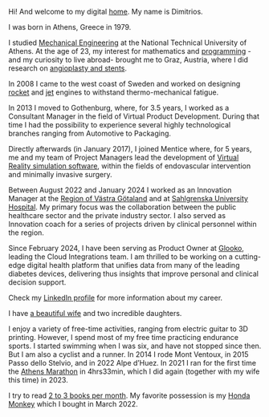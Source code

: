 Hi! And welcome to my digital [home](readme). My name is Dimitrios.

I was born in Athens, Greece in 1979.

I studied [Mechanical Engineering](http://www.mech.ntua.gr/en) at the National Technical University of Athens. At the age of 23, my interest for mathematics and [programming](http://web.stanford.edu/class/me200c/tutorial_77/) -and my curiosity to live abroad- brought me to Graz, Austria, where I did research on [angioplasty and stents](http://fmysql.tu-graz.ac.at/~karl/verlagspdf/buch_kiousis.pdf).

In 2008 I came to the west coast of Sweden and worked on designing [rocket](http://www.arianespace.com/vehicle/ariane-5/) and [jet](http://www.pratt-whitney.com/PurePowerPW1000G_Engine) engines to withstand thermo-mechanical fatigue.

In 2013 I moved to Gothenburg, where, for 3.5 years, I worked as a Consultant Manager in the field of Virtual Product Development. During that time I had the possibility to experience several highly technological branches ranging from Automotive to Packaging.  

Directly afterwards (in January 2017), I joined Mentice where, for 5 years, me and my team of Project Managers lead the development of [Virtual Reality simulation software](http://www.mentice.com/), within the fields of endovascular intervention and minimally invasive surgery.

Between August 2022 and January 2024 I worked as an Innovation Manager at the [Region of Västra Götaland](https://www.vgregion.se/ov/innovationsplattformen/) and at [Sahlgrenska University Hospital](https://www.sahlgrenska.se/en/). My primary focus was the collaboration between the public healthcare sector and the private industry sector. I also served as Innovation coach for a series of projects driven by clinical personnel within the region.

Since February 2024, I have been serving as Product Owner at [Glooko](https://glooko.com/), leading the Cloud Integrations team. I am thrilled to be working on a cutting-edge digital health platform that unifies data from many of the leading diabetes devices, delivering thus insights that improve personal and clinical decision support.

Check my [LinkedIn profile](https://www.linkedin.com/in/kiousis/) for more information about my career.  

I have [a beautiful wife](https://twitter.com/kalliopierripi) and two incredible daughters.

I enjoy a variety of free-time activities, ranging from electric guitar to 3D printing. However, I spend most of my free time practicing endurance sports. I started swimming when I was six, and have not stopped since then. But I am also a cyclist and a runner. In 2014 I rode Mont Ventoux, in 2015 Passo dello Stelvio, and in 2022 Alpe d’Huez. In 2021 I ran for the first time the [Athens Marathon](https://www.athensauthenticmarathon.gr/site/index.php/en/) in 4hrs33min, which I did again (together with my wife this time) in 2023.

I try to read [2 to 3 books per month](bookshelf.html). My favorite possession is my [Honda Monkey](https://photos.app.goo.gl/evcdJG2P9QxK2cpy6) which I bought in March 2022.

